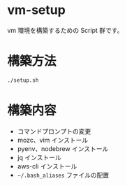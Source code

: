 # vm-setup

vm 環境を構築するための Script 群です。

# 構築方法
```bash
./setup.sh
```

# 構築内容

- コマンドプロンプトの変更
- mozc、vim インストール
- pyenv、nodebrew インストール
- jq インストール
- aws-cli インストール
- `~/.bash_aliases` ファイルの配置


